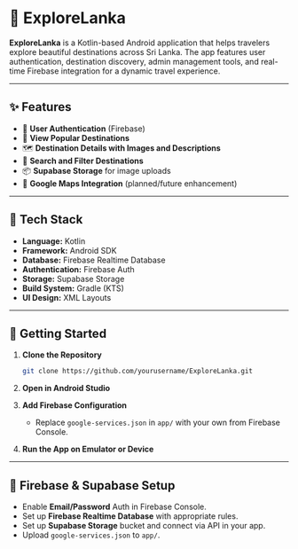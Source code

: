 
# 🌴 ExploreLanka

**ExploreLanka** is a Kotlin-based Android application that helps travelers explore beautiful destinations across Sri Lanka. The app features user authentication, destination discovery, admin management tools, and real-time Firebase integration for a dynamic travel experience.

---

## ✨ Features

- 🔐 **User Authentication** (Firebase)
- 📍 **View Popular Destinations**
- 🗺️ **Destination Details with Images and Descriptions**
- 🔎 **Search and Filter Destinations**
- 📦 **Supabase Storage** for image uploads
- 🧭 **Google Maps Integration** (planned/future enhancement)

---

## 🧱 Tech Stack

- **Language:** Kotlin  
- **Framework:** Android SDK  
- **Database:** Firebase Realtime Database  
- **Authentication:** Firebase Auth  
- **Storage:** Supabase Storage  
- **Build System:** Gradle (KTS)  
- **UI Design:** XML Layouts  


---

## 🚀 Getting Started

1. **Clone the Repository**
   ```bash
   git clone https://github.com/yourusername/ExploreLanka.git
   ```

2. **Open in Android Studio**

3. **Add Firebase Configuration**
   - Replace `google-services.json` in `app/` with your own from Firebase Console.

4. **Run the App on Emulator or Device**

---

## 🔐 Firebase & Supabase Setup

- Enable **Email/Password** Auth in Firebase Console.
- Set up **Firebase Realtime Database** with appropriate rules.
- Set up **Supabase Storage** bucket and connect via API in your app.
- Upload `google-services.json` to `app/`.
